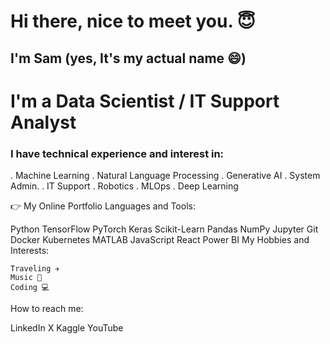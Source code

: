 
<!---
Enyaude/Enyaude is a ✨ special ✨ repository because its `README.md` (this file) appears on your GitHub profile.
You can click the Preview link to take a look at your changes.
--->

#                                Hi there, nice to meet you. 😇

##                                       I'm Sam (yes, It's my actual name 😄)

#                                         I'm a Data Scientist / IT Support Analyst

### I have technical experience and interest in:

. Machine Learning
. Natural Language Processing
. Generative AI
. System Admin.
. IT Support
. Robotics
. MLOps
. Deep Learning

👉 My Online Portfolio
Languages and Tools:

Python TensorFlow PyTorch Keras Scikit-Learn Pandas NumPy Jupyter Git Docker Kubernetes MATLAB JavaScript React Power BI
My Hobbies and Interests:

    Traveling ✈
    Music 🎹
    Coding 💻

How to reach me:

LinkedIn X Kaggle YouTube
